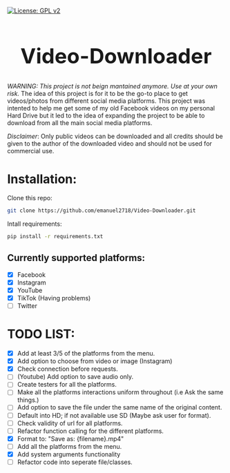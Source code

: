 [![License: GPL v2](https://img.shields.io/badge/License-GPL%20v2-blue.svg)](https://www.gnu.org/licenses/old-licenses/gpl-2.0.en.html)

<h1 align="center" style="font-size: 3rem;">
Video-Downloader
</h1>

*WARNING: This project is not beign mantained anymore. Use at your own risk.*
The idea of this project is for it to be the go-to place to get videos/photos
from different social media platforms. This project was intented to help me get
some of my old Facebook videos on my personal Hard Drive but it led to the idea
of expanding the project to be able to download from all the main social media
platforms.

*Disclaimer*: Only public videos can be downloaded and all credits should be
given to the author of the downloaded video and should not be used for
commercial use.

# Installation:

Clone this repo:
```sh
git clone https://github.com/emanuel2718/Video-Downloader.git
```
Intall requirements:
```sh
pip install -r requirements.txt
```


## Currently supported platforms:
- [x] Facebook
- [x] Instagram
- [x] YouTube
- [x] TikTok (Having problems)
- [ ] Twitter

# TODO LIST:
- [x] Add at least 3/5 of the platforms from the menu.
- [x] Add option to choose from video or image (Instagram)
- [x] Check connection before requests.
- [ ] (Youtube) Add option to save audio only.
- [ ] Create testers for all the platforms.
- [ ] Make all the platforms interactions uniform throughout (i.e Ask the same things.)
- [ ] Add option to save the file under the same name of the original content.
- [ ] Default into HD; if not available use SD (Maybe ask user for format).
- [ ] Check validity of url for all platforms.
- [ ] Refactor function calling for the different platforms.
- [x] Format to: "Save as: {filename}.mp4"
- [ ] Add all the platforms from the menu.
- [x] Add system arguments functionality
- [ ] Refactor code into seperate file/classes.
